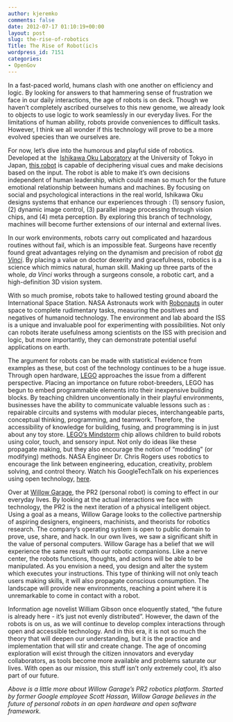 ```yaml
---
author: kjeremko
comments: false
date: 2012-07-17 01:10:19+00:00
layout: post
slug: the-rise-of-robotics
Title: The Rise of Robot(ic)s
wordpress_id: 7151
categories:
- OpenGov
---
```


In a fast-paced world, humans clash with one another on efficiency and logic. By looking for answers to that hammering sense of frustration we face in our daily interactions, the age of robots is on deck. Though we haven’t completely ascribed ourselves to this new genome, we already look to objects to use logic to work seamlessly in our everyday lives. For the limitations of human ability, robots provide conveniences to difficult tasks. However, I think we all wonder if this technology will prove to be a more evolved species than we ourselves are.

For now, let’s dive into the humorous and playful side of robotics. Developed at the  [Ishikawa Oku Laboratory](http://www.k2.t.u-tokyo.ac.jp/) at the University of Tokyo in Japan, [this robot](http://www.youtube.com/watch?v=3nxjjztQKtY&feature=player_embedded) is capable of deciphering visual cues and make decisions based on the input. The robot is able to make it’s own decisions independent of human leadership, which could mean so much for the future emotional relationship between humans and machines. By focusing on social and psychological interactions in the real world, Ishikawa Oku designs systems that enhance our experiences through : (1) sensory fusion, (2) dynamic image control, (3) parallel image processing through vision chips, and (4) meta perception. By exploring this branch of technology, machines will become further extensions of our internal and external lives.

In our work environments, robots carry out complicated and hazardous routines without fail, which is an impossible feat. Surgeons have recently found great advantages relying on the dynamism and precision of robot [_da Vinci_](http://www.intuitivesurgical.com/). By placing a value on doctor dexerity and gracefulness, robotics is a science which mimics natural, human skill. Making up three parts of the whole, _da Vinci_ works through a surgeons console, a robotic cart, and a high-definition 3D vision system.

With so much promise, robots take to hallowed testing ground aboard the International Space Station. NASA Astronauts work with [Robonauts](http://www.nasa.gov/mission_pages/station/main/r2_first_work.html) in outer space to complete rudimentary tasks, measuring the positives and negatives of humanoid technology. The environment and lab aboard the ISS is a unique and invaluable pool for experimenting with possibilities. Not only can robots iterate usefulness among scientists on the ISS with precision and logic, but more importantly, they can demonstrate potential useful applications on earth.

The argument for robots can be made with statistical evidence from examples as these, but cost of the technology continues to be a huge issue. Through open hardware, [LEGO](http://www.lego.com/en-us/CreateAndShare/Galleries/default.aspx?icmp=COUSCreateShareSL100Galleries) approaches the issue from a different perspective. Placing an importance on future robot-breeders, LEGO has begun to embed programmable elements into their inexpensive building blocks. By teaching children unconventionally in their playful environments, businesses have the ability to communicate valuable lessons such as : repairable circuits and systems with modular pieces, interchangeable parts, conceptual thinking, programming, and teamwork. Therefore, the accessibility of knowledge for building, fusing, and programming is in just about any toy store. [LEGO’s Mindstorm](http://mindstorms.lego.com/en-us/Default.aspx) chip allows children to build robots using color, touch, and sensory input. Not only do ideas like these propagate making, but they also encourage the notion of “modding” (or modifying) methods. NASA Engineer Dr. Chris Rogers uses robotics to encourage the link between engineering, education, creativity, problem solving, and control theory. Watch his GoogleTechTalk on his experiences using open technology, [here](http://www.youtube.com/watch?v=EG-izyXfFHI).

Over at [Willow Garage](http://www.willowgarage.com/), the PR2 (personal robot) is coming to effect in our everyday lives. By looking at the actual interactions we face with technology, the PR2 is the next iteration of a physical intelligent object. Using a goal as a means, Willow Garage looks to the collective partnership of aspiring designers, engineers, machinists, and theorists for robotics research. The company’s operating system is open to public domain to prove, use, share, and hack. In our own lives, we saw a significant shift in the value of personal computers. Willow Garage has a belief that we will experience the same result with our robotic companions. Like a nerve center, the robots functions, thoughts, and actions will be able to be manipulated. As you envision a need, you design and alter the system which executes your instructions. This type of thinking will not only teach users making skills, it will also propagate conscious consumption. The landscape will provide new environments, reaching a point where it is unremarkable to come in contact with a robot.

Information age novelist William Gibson once eloquently stated, “the future is already here - it’s just not evenly distributed”. However, the dawn of the robots is on us, as we will continue to develop complex interactions through open and accessible technology. And in this era, it is not so much the theory that will deepen our understanding, but it is the practice and implementation that will stir and create change. The age of oncoming exploration will exist through the citizen innovators and everyday collaborators, as tools become more available and problems saturate our lives. With open as our mission, this stuff isn’t only extremely cool, it’s also part of our future.



_Above is a little more about Willow Garage’s PR2 robotics platform. Started by former Google employee Scott Hassan, Willow Garage believes in the future of personal robots in an open hardware and open software framework._
